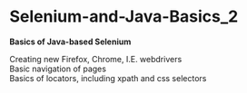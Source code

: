 # Selenium-and-Java-Basics_2
<b>Basics of Java-based Selenium </b> <br>

Creating new Firefox, Chrome, I.E. webdrivers <br>
Basic navigation of pages <br>
Basics of locators, including xpath and css selectors <br>
